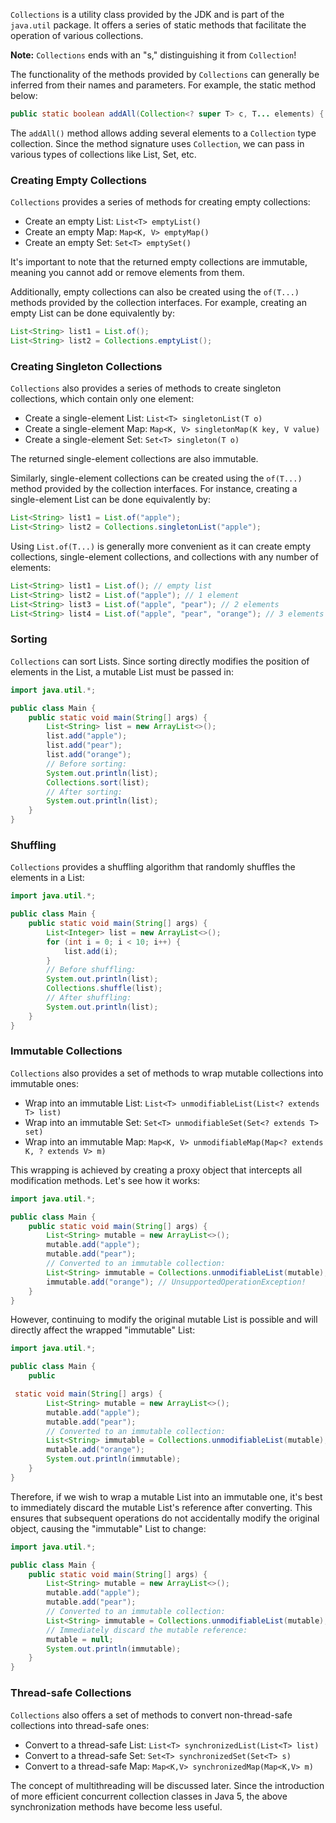 `Collections` is a utility class provided by the JDK and is part of the `java.util` package. It offers a series of static methods that facilitate the operation of various collections.

**Note:** `Collections` ends with an "s," distinguishing it from `Collection`!

The functionality of the methods provided by `Collections` can generally be inferred from their names and parameters. For example, the static method below:

```java
public static boolean addAll(Collection<? super T> c, T... elements) { ... }
```

The `addAll()` method allows adding several elements to a `Collection` type collection. Since the method signature uses `Collection`, we can pass in various types of collections like List, Set, etc.

### Creating Empty Collections

`Collections` provides a series of methods for creating empty collections:

- Create an empty List: `List<T> emptyList()`
- Create an empty Map: `Map<K, V> emptyMap()`
- Create an empty Set: `Set<T> emptySet()`

It's important to note that the returned empty collections are immutable, meaning you cannot add or remove elements from them.

Additionally, empty collections can also be created using the `of(T...)` methods provided by the collection interfaces. For example, creating an empty List can be done equivalently by:

```java
List<String> list1 = List.of();
List<String> list2 = Collections.emptyList();
```

### Creating Singleton Collections

`Collections` also provides a series of methods to create singleton collections, which contain only one element:

- Create a single-element List: `List<T> singletonList(T o)`
- Create a single-element Map: `Map<K, V> singletonMap(K key, V value)`
- Create a single-element Set: `Set<T> singleton(T o)`

The returned single-element collections are also immutable.

Similarly, single-element collections can be created using the `of(T...)` method provided by the collection interfaces. For instance, creating a single-element List can be done equivalently by:

```java
List<String> list1 = List.of("apple");
List<String> list2 = Collections.singletonList("apple");
```

Using `List.of(T...)` is generally more convenient as it can create empty collections, single-element collections, and collections with any number of elements:

```java
List<String> list1 = List.of(); // empty list
List<String> list2 = List.of("apple"); // 1 element
List<String> list3 = List.of("apple", "pear"); // 2 elements
List<String> list4 = List.of("apple", "pear", "orange"); // 3 elements
```

### Sorting

`Collections` can sort Lists. Since sorting directly modifies the position of elements in the List, a mutable List must be passed in:

```java
import java.util.*;

public class Main {
    public static void main(String[] args) {
        List<String> list = new ArrayList<>();
        list.add("apple");
        list.add("pear");
        list.add("orange");
        // Before sorting:
        System.out.println(list);
        Collections.sort(list);
        // After sorting:
        System.out.println(list);
    }
}
```

### Shuffling

`Collections` provides a shuffling algorithm that randomly shuffles the elements in a List:

```java
import java.util.*;

public class Main {
    public static void main(String[] args) {
        List<Integer> list = new ArrayList<>();
        for (int i = 0; i < 10; i++) {
            list.add(i);
        }
        // Before shuffling:
        System.out.println(list);
        Collections.shuffle(list);
        // After shuffling:
        System.out.println(list);
    }
}
```

### Immutable Collections

`Collections` also provides a set of methods to wrap mutable collections into immutable ones:

- Wrap into an immutable List: `List<T> unmodifiableList(List<? extends T> list)`
- Wrap into an immutable Set: `Set<T> unmodifiableSet(Set<? extends T> set)`
- Wrap into an immutable Map: `Map<K, V> unmodifiableMap(Map<? extends K, ? extends V> m)`

This wrapping is achieved by creating a proxy object that intercepts all modification methods. Let's see how it works:

```java
import java.util.*;

public class Main {
    public static void main(String[] args) {
        List<String> mutable = new ArrayList<>();
        mutable.add("apple");
        mutable.add("pear");
        // Converted to an immutable collection:
        List<String> immutable = Collections.unmodifiableList(mutable);
        immutable.add("orange"); // UnsupportedOperationException!
    }
}
```

However, continuing to modify the original mutable List is possible and will directly affect the wrapped "immutable" List:

```java
import java.util.*;

public class Main {
    public

 static void main(String[] args) {
        List<String> mutable = new ArrayList<>();
        mutable.add("apple");
        mutable.add("pear");
        // Converted to an immutable collection:
        List<String> immutable = Collections.unmodifiableList(mutable);
        mutable.add("orange");
        System.out.println(immutable);
    }
}
```

Therefore, if we wish to wrap a mutable List into an immutable one, it's best to immediately discard the mutable List's reference after converting. This ensures that subsequent operations do not accidentally modify the original object, causing the "immutable" List to change:

```java
import java.util.*;

public class Main {
    public static void main(String[] args) {
        List<String> mutable = new ArrayList<>();
        mutable.add("apple");
        mutable.add("pear");
        // Converted to an immutable collection:
        List<String> immutable = Collections.unmodifiableList(mutable);
        // Immediately discard the mutable reference:
        mutable = null;
        System.out.println(immutable);
    }
}
```

### Thread-safe Collections

`Collections` also offers a set of methods to convert non-thread-safe collections into thread-safe ones:

- Convert to a thread-safe List: `List<T> synchronizedList(List<T> list)`
- Convert to a thread-safe Set: `Set<T> synchronizedSet(Set<T> s)`
- Convert to a thread-safe Map: `Map<K,V> synchronizedMap(Map<K,V> m)`

The concept of multithreading will be discussed later. Since the introduction of more efficient concurrent collection classes in Java 5, the above synchronization methods have become less useful.